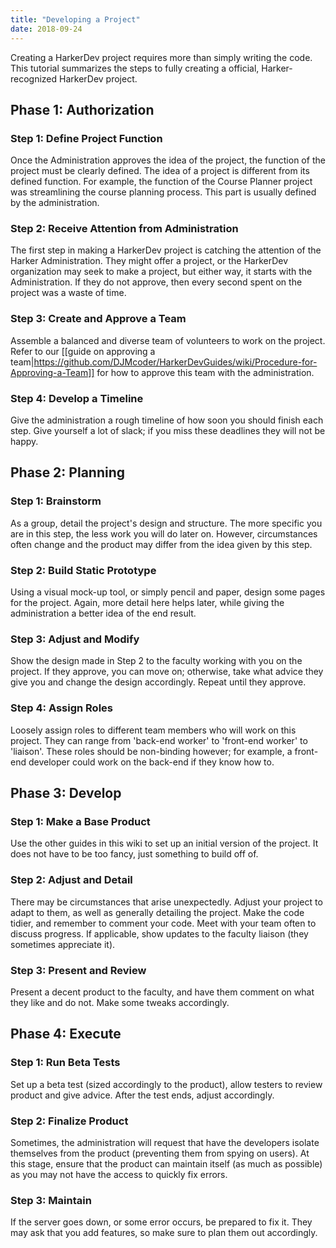 ```yaml
---
title: "Developing a Project"
date: 2018-09-24
---
```


Creating a HarkerDev project requires more than simply writing the code. This tutorial summarizes the steps to fully creating a official, Harker-recognized HarkerDev project.

## Phase 1: Authorization

### Step 1: Define Project Function

Once the Administration approves the idea of the project, the function of the project must be clearly defined. The idea of a project is different from its defined function. For example, the function of the Course Planner project was streamlining the course planning process. This part is usually defined by the administration.

### Step 2: Receive Attention from Administration

The first step in making a HarkerDev project is catching the attention of the Harker Administration. They might offer a project, or the HarkerDev organization may seek to make a project, but either way, it starts with the Administration. If they do not approve, then every second spent on the project was a waste of time.

### Step 3: Create and Approve a Team

Assemble a balanced and diverse team of volunteers to work on the project. Refer to our [[guide on approving a team|https://github.com/DJMcoder/HarkerDevGuides/wiki/Procedure-for-Approving-a-Team]] for how to approve this team with the administration.

### Step 4: Develop a Timeline

Give the administration a rough timeline of how soon you should finish each step. Give yourself a lot of slack; if you miss these deadlines they will not be happy.

## Phase 2: Planning

### Step 1: Brainstorm

As a group, detail the project's design and structure. The more specific you are in this step, the less work you will do later on. However, circumstances often change and the product may differ from the idea given by this step.

### Step 2: Build Static Prototype

Using a visual mock-up tool, or simply pencil and paper, design some pages for the project. Again, more detail here helps later, while giving the administration a better idea of the end result.

### Step 3: Adjust and Modify

Show the design made in Step 2 to the faculty working with you on the project. If they approve, you can move on; otherwise, take what advice they give you and change the design accordingly. Repeat until they approve.

### Step 4: Assign Roles

Loosely assign roles to different team members who will work on this project. They can range from 'back-end worker' to 'front-end worker' to 'liaison'. These roles should be non-binding however; for example, a front-end developer could work on the back-end if they know how to.

## Phase 3: Develop

### Step 1: Make a Base Product

Use the other guides in this wiki to set up an initial version of the project. It does not have to be too fancy, just something to build off of. 

### Step 2: Adjust and Detail

There may be circumstances that arise unexpectedly. Adjust your project to adapt to them, as well as generally detailing the project. Make the code tidier, and remember to comment your code. Meet with your team often to discuss progress. If applicable, show updates to the faculty liaison (they sometimes appreciate it).

### Step 3: Present and Review

Present a decent product to the faculty, and have them comment on what they like and do not. Make some tweaks accordingly.

## Phase 4: Execute

### Step 1: Run Beta Tests

Set up a beta test (sized accordingly to the product), allow testers to review product and give advice. After the test ends, adjust accordingly.

### Step 2: Finalize Product

Sometimes, the administration will request that have the developers isolate themselves from the product (preventing them from spying on users). At this stage, ensure that the product can maintain itself (as much as possible) as you may not have the access to quickly fix errors.

### Step 3: Maintain

If the server goes down, or some error occurs, be prepared to fix it. They may ask that you add features, so make sure to plan them out accordingly. 
